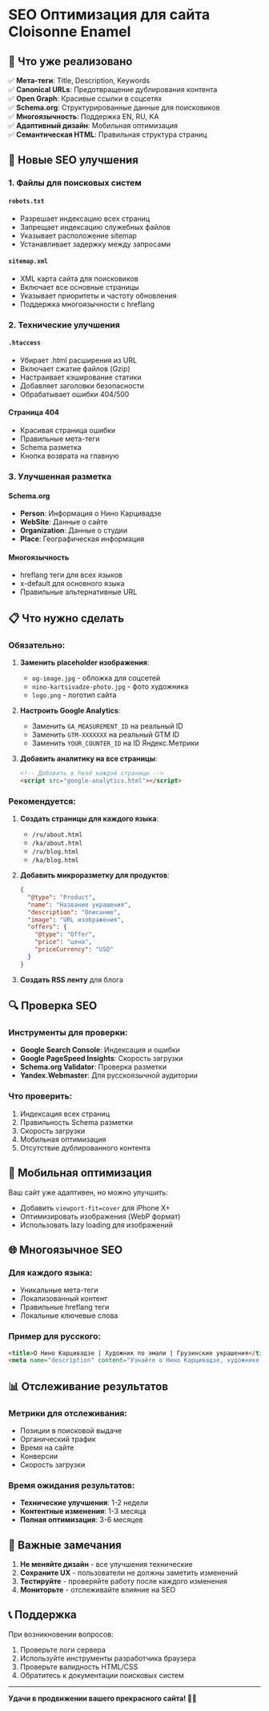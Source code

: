 # SEO Оптимизация для сайта Cloisonne Enamel

## 🎯 Что уже реализовано

✅ **Мета-теги**: Title, Description, Keywords  
✅ **Canonical URLs**: Предотвращение дублирования контента  
✅ **Open Graph**: Красивые ссылки в соцсетях  
✅ **Schema.org**: Структурированные данные для поисковиков  
✅ **Многоязычность**: Поддержка EN, RU, KA  
✅ **Адаптивный дизайн**: Мобильная оптимизация  
✅ **Семантическая HTML**: Правильная структура страниц  

## 🚀 Новые SEO улучшения

### 1. Файлы для поисковых систем

#### `robots.txt`
- Разрешает индексацию всех страниц
- Запрещает индексацию служебных файлов
- Указывает расположение sitemap
- Устанавливает задержку между запросами

#### `sitemap.xml`
- XML карта сайта для поисковиков
- Включает все основные страницы
- Указывает приоритеты и частоту обновления
- Поддержка многоязычности с hreflang

### 2. Технические улучшения

#### `.htaccess`
- Убирает .html расширения из URL
- Включает сжатие файлов (Gzip)
- Настраивает кэширование статики
- Добавляет заголовки безопасности
- Обрабатывает ошибки 404/500

#### Страница 404
- Красивая страница ошибки
- Правильные мета-теги
- Schema разметка
- Кнопка возврата на главную

### 3. Улучшенная разметка

#### Schema.org
- **Person**: Информация о Нино Карцивадзе
- **WebSite**: Данные о сайте
- **Organization**: Данные о студии
- **Place**: Географическая информация

#### Многоязычность
- hreflang теги для всех языков
- x-default для основного языка
- Правильные альтернативные URL

## 📋 Что нужно сделать

### Обязательно:
1. **Заменить placeholder изображения**:
   - `og-image.jpg` - обложка для соцсетей
   - `nino-kartsivadze-photo.jpg` - фото художника
   - `logo.png` - логотип сайта

2. **Настроить Google Analytics**:
   - Заменить `GA_MEASUREMENT_ID` на реальный ID
   - Заменить `GTM-XXXXXXX` на реальный GTM ID
   - Заменить `YOUR_COUNTER_ID` на ID Яндекс.Метрики

3. **Добавить аналитику на все страницы**:
   ```html
   <!-- Добавить в head каждой страницы -->
   <script src="google-analytics.html"></script>
   ```

### Рекомендуется:
1. **Создать страницы для каждого языка**:
   - `/ru/about.html`
   - `/ka/about.html`
   - `/ru/blog.html`
   - `/ka/blog.html`

2. **Добавить микроразметку для продуктов**:
   ```json
   {
     "@type": "Product",
     "name": "Название украшения",
     "description": "Описание",
     "image": "URL изображения",
     "offers": {
       "@type": "Offer",
       "price": "цена",
       "priceCurrency": "USD"
     }
   }
   ```

3. **Создать RSS ленту** для блога

## 🔍 Проверка SEO

### Инструменты для проверки:
- **Google Search Console**: Индексация и ошибки
- **Google PageSpeed Insights**: Скорость загрузки
- **Schema.org Validator**: Проверка разметки
- **Yandex.Webmaster**: Для русскоязычной аудитории

### Что проверить:
1. Индексация всех страниц
2. Правильность Schema разметки
3. Скорость загрузки
4. Мобильная оптимизация
5. Отсутствие дублированного контента

## 📱 Мобильная оптимизация

Ваш сайт уже адаптивен, но можно улучшить:
- Добавить `viewport-fit=cover` для iPhone X+
- Оптимизировать изображения (WebP формат)
- Использовать lazy loading для изображений

## 🌐 Многоязычное SEO

### Для каждого языка:
- Уникальные мета-теги
- Локализованный контент
- Правильные hreflang теги
- Локальные ключевые слова

### Пример для русского:
```html
<title>О Нино Карцивадзе | Художник по эмали | Грузинские украшения</title>
<meta name="description" content="Узнайте о Нино Карцивадзе, художнике по эмали (Минанкари) из Тбилиси, Грузия, и её уникальных ручных украшениях.">
```

## 📊 Отслеживание результатов

### Метрики для отслеживания:
- Позиции в поисковой выдаче
- Органический трафик
- Время на сайте
- Конверсии
- Скорость загрузки

### Время ожидания результатов:
- **Технические улучшения**: 1-2 недели
- **Контентные изменения**: 1-3 месяца
- **Полная оптимизация**: 3-6 месяцев

## 🚨 Важные замечания

1. **Не меняйте дизайн** - все улучшения технические
2. **Сохраните UX** - пользователи не должны заметить изменений
3. **Тестируйте** - проверяйте работу после каждого изменения
4. **Мониторьте** - отслеживайте влияние на SEO

## 📞 Поддержка

При возникновении вопросов:
1. Проверьте логи сервера
2. Используйте инструменты разработчика браузера
3. Проверьте валидность HTML/CSS
4. Обратитесь к документации поисковых систем

---

**Удачи в продвижении вашего прекрасного сайта! 🎨✨**